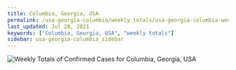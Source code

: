 ```yaml
---
title: Columbia, Georgia, USA
permalink: /usa-georgia-columbia/weekly_totals/usa-georgia-columbia-weekly_totals.html
last_updated: Jul 28, 2021
keywords: ["Columbia, Georgia, USA", "weekly totals"]
sidebar: usa-georgia-columbia_sidebar
---
```


![Weekly Totals of Confirmed Cases for Columbia, Georgia, USA](/covid_tracker/images/graphs/usa-georgia-columbia-weekly_totals_graph.png)
